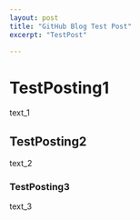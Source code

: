 ```yaml
---
layout: post
title: "GitHub Blog Test Post"
excerpt: "TestPost"

---
```


# TestPosting1

text_1

## TestPosting2

text_2

### TestPosting3

text_3